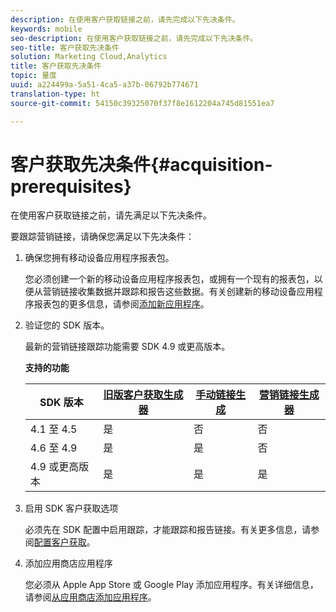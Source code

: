 ```yaml
---
description: 在使用客户获取链接之前，请先完成以下先决条件。
keywords: mobile
seo-description: 在使用客户获取链接之前，请先完成以下先决条件。
seo-title: 客户获取先决条件
solution: Marketing Cloud,Analytics
title: 客户获取先决条件
topic: 量度
uuid: a224499a-5a51-4ca5-a37b-06792b774671
translation-type: ht
source-git-commit: 54150c39325070f37f8e1612204a745d81551ea7

---
```



# 客户获取先决条件{#acquisition-prerequisites}

在使用客户获取链接之前，请先满足以下先决条件。

要跟踪营销链接，请确保您满足以下先决条件：

1. 确保您拥有移动设备应用程序报表包。

   您必须创建一个新的移动设备应用程序报表包，或拥有一个现有的报表包，以便从营销链接收集数据并跟踪和报告这些数据。有关创建新的移动设备应用程序报表包的更多信息，请参阅[添加新应用程序](/help/using/manage-apps/t-new-app.md)。

1. 验证您的 SDK 版本。

   最新的营销链接跟踪功能需要 SDK 4.9 或更高版本。

   **支持的功能**

   | SDK 版本 | [旧版客户获取生成器](/help/using/acquisition-main/c-marketing-links-builder/t-create-edit-adobe-links/c-use-legacy-acquisition-links/c-use-legacy-acquisition-links.md) | [手动链接生成](/help/using/acquisition-main/c-marketing-links-builder/acquisition-link-manual.md) | [营销链接生成器](/help/using/acquisition-main/c-marketing-links-builder/c-marketing-links-builder.md) |
   |--- |--- |--- |--- |
   | 4.1 至 4.5 | 是 | 否 | 否 |
   | 4.6 至 4.9 | 是 | 是 | 否 |
   | 4.9 或更高版本 | 是 | 是 | 是 |

1. 启用 SDK 客户获取选项

   必须先在 SDK 配置中启用跟踪，才能跟踪和报告链接。有关更多信息，请参阅[配置客户获取](/help/using/acquisition-main/t-enable-acquisition.md)。

1. 添加应用商店应用程序

   您必须从 Apple App Store 或 Google Play 添加应用程序。有关详细信息，请参阅[从应用商店添加应用程序](/help/using/manage-apps/c-app-store/t-app-store-app.md)。
